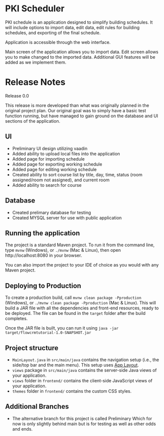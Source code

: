 # PKI Scheduler
PKI schedule is an application designed to simplify building schedules. It will include options to import data, edit data, edit rules for building schedules, and exporting of the final schedule. 

Application is accessible through the web interface. 

Main screen of the application allows you to import data.
Edit screen allows you to make changed to the imported data.
Additional GUI features will be added as we implement them.

# Release Notes
Release 0.0

This release is more developed than what was originally planned in the original project plan. Our original goal was to simply have a basic test function running, but have managed to gain ground on the database and UI sections of the application.
## UI 
* Preliminary UI design utilizing vaadin
* Added ability to upload local files into the application
* Added page for importing schedule
* Added page for exporting working schedule
* Added page for editing working schedule
* Created ability to sort course list by title, day, time, status (room assigned/room not assigned), and current room
* Added ability to search for course
## Database
* Created prelimary database for testing
* Created MYSQL server for use with public application
## Running the application

The project is a standard Maven project. To run it from the command line,
type `mvnw` (Windows), or `./mvnw` (Mac & Linux), then open
http://localhost:8080 in your browser.

You can also import the project to your IDE of choice as you would with any Maven project.

## Deploying to Production

To create a production build, call `mvnw clean package -Pproduction` (Windows),
or `./mvnw clean package -Pproduction` (Mac & Linux).
This will build a JAR file with all the dependencies and front-end resources,
ready to be deployed. The file can be found in the `target` folder after the build completes.

Once the JAR file is built, you can run it using
`java -jar target/flowcrmtutorial-1.0-SNAPSHOT.jar`

## Project structure

- `MainLayout.java` in `src/main/java` contains the navigation setup (i.e., the
  side/top bar and the main menu). This setup uses
  [App Layout](https://vaadin.com/docs/components/app-layout).
- `views` package in `src/main/java` contains the server-side Java views of your application.
- `views` folder in `frontend/` contains the client-side JavaScript views of your application.
- `themes` folder in `frontend/` contains the custom CSS styles.

## Additional Branches 
* The alternative branch for this project is called Preliminary Which for now is only slightly
behind main but is for testing as well as other odds and ends.
